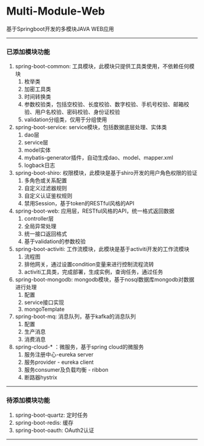 # **Multi-Module-Web**
基于Springboot开发的多模块JAVA WEB应用

---
### 已添加模块功能
1. spring-boot-common: 工具模块，此模块只提供工具类使用，不依赖任何模块
    1. 枚举类
    2. 加密工具类
    3. 时间转换类
    4. 参数校验类，包括空校验、长度校验、数字校验、手机号校验、邮箱校验、用户名校验、密码校验、身份证校验
    5. validation分组类，仅用于分组使用
2. spring-boot-service: service模块，包括数据底层处理、实体类
    1. dao层
    2. service层
    3. model实体
    4. mybatis-generator插件，自动生成dao、model、mapper.xml
    5. logback日志
3. spring-boot-shiro: 权限模块，此模块是基于shiro开发的用户角色权限的验证
    1. 多角色或关系配置
    2. 自定义过滤器规则
    3. 自定义认证鉴权规则
    4. 禁用Session，基于token的RESTful风格的API
4. spring-boot-web: 应用层，RESTful风格的API，统一格式返回数据
    1. controller层
    2. 全局异常处理
    3. 统一接口返回格式
    4. 基于validation的参数校验
5. spring-boot-activiti: 工作流模块，此模块是基于activiti开发的工作流模块
    1. 流程图
    2. 排他网关，通过设置condition变量来进行控制流程流转
    3. activiti工具类，完成部署，生成实例，查询任务，通过任务
6. spring-boot-mongodb: mongodb模块，基于nosql数据库mongodb对数据进行处理
    1. 配置
    2. service接口实现
    3. mongoTemplate
7. spring-boot-mq: 消息队列，基于kafka的消息队列
    1. 配置
    2. 生产消息
    3. 消费消息
8. spring-cloud-* ：微服务，基于spring cloud的微服务
    1. 服务注册中心-eureka server
    2. 服务provider - eureka client
    3. 服务consumer及负载均衡 - ribbon
    4. 断路器hystrix
---
### 待添加模块功能

1. spring-boot-quartz: 定时任务
2. spring-boot-redis: 缓存
3. spring-boot-oauth: OAuth2认证

---
